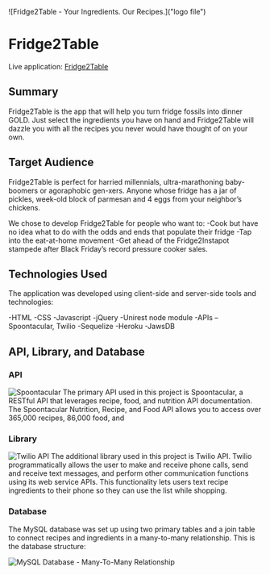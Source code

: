![Fridge2Table - Your Ingredients. Our Recipes.]("logo file")

# Fridge2Table

Live application: [Fridge2Table](https://radiant-fortress-59044.herokuapp.com/index.html)

## Summary

Fridge2Table is the app that will help you turn fridge fossils into dinner GOLD. Just select the ingredients you have on hand and Fridge2Table will dazzle you with all the recipes you never would have thought of on your own. 

## Target Audience

Fridge2Table is perfect for harried millennials, ultra-marathoning baby-boomers or agoraphobic gen-xers. Anyone whose fridge has a jar of pickles, week-old block of parmesan and 4 eggs from your neighbor’s chickens.

We chose to develop Fridge2Table for people who want to: 
-Cook but have no idea what to do with the odds and ends that populate their fridge
-Tap into the eat-at-home movement
-Get ahead of the Fridge2Instapot stampede after Black Friday’s record pressure cooker sales.


## Technologies Used

The application was developed using client-side and server-side tools and technologies:

-HTML 
-CSS
-Javascript
-jQuery
-Unirest node module
-APIs – Spoontacular, Twilio
-Sequelize
-Heroku
-JawsDB


## API, Library, and Database

### API

![Spoontacular](https://github.com/hardimanhk/project2/tree/master/public/images/Spoontacular.png)
The primary API used in this project is Spoontacular, a RESTful API that leverages recipe, food, and nutrition API documentation. The Spoontacular Nutrition, Recipe, and Food API allows you to access over 365,000 recipes, 86,000 food, and 

### Library

![Twilio API](https://github.com/hardimanhk/project2/tree/master/public/images/Twilio.png)
The additional library used in this project is Twilio API. Twilio programmatically allows the user to make and receive phone calls, send and receive text messages, and perform other communication functions using its web service APIs. This functionality lets users text recipe ingredients to their phone so they can use the list while shopping.

### Database

The MySQL database was set up using two primary tables and a join table to connect recipes and ingredients in a many-to-many relationship. This is the database structure:

![MySQL Database - Many-To-Many Relationship](https://github.com/hardimanhk/project2/tree/master/public/images/manytomany-relationship.png)
